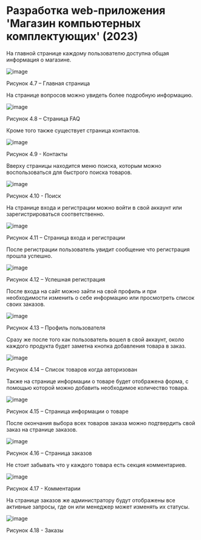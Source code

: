 # Разработка web-приложения 'Магазин компьютерных комплектующих' (2023)

На главной странице каждому пользователю доступна общая информация о магазине.

![image](https://github.com/Evgescha/Diploma---Development-of-the-web-application-Computer-Components-Store-/assets/38140129/aac3f9c3-23b6-4a1e-bb71-ff555b161738)

Рисунок 4.7 – Главная страница

На странице вопросов можно увидеть более подробную информацию.

 ![image](https://github.com/Evgescha/Diploma---Development-of-the-web-application-Computer-Components-Store-/assets/38140129/c8251054-4bb3-4653-9ae6-bf75ee9b1e04)

Рисунок 4.8 – Страница FAQ


Кроме того также существует страница контактов.

 ![image](https://github.com/Evgescha/Diploma---Development-of-the-web-application-Computer-Components-Store-/assets/38140129/89f3ebfe-6820-4e52-98d9-1eb95b6a6097)

Рисунок 4.9 - Контакты

Вверху страницы находится меню поиска, которым можно воспользоваться для быстрого поиска товаров.

 ![image](https://github.com/Evgescha/Diploma---Development-of-the-web-application-Computer-Components-Store-/assets/38140129/9ca312f7-5fec-4f70-97ce-4cf8c8dd88dd)

Рисунок 4.10 - Поиск

На странице входа и регистрации можно войти в свой аккаунт или зарегистрироваться соответственно.

 ![image](https://github.com/Evgescha/Diploma---Development-of-the-web-application-Computer-Components-Store-/assets/38140129/a96eee53-f974-4d4c-b121-cedaee4ce867)

Рисунок 4.11 – Страница входа и регистрации

После регистрации пользователь увидит сообщение что регистрация прошла успешно.

 ![image](https://github.com/Evgescha/Diploma---Development-of-the-web-application-Computer-Components-Store-/assets/38140129/2d766557-a14c-4e50-a453-3a7b6827e034)

Рисунок 4.12 – Успешная регистрация

После входа на сайт можно зайти на свой профиль и при необходимости изменить о себе информацию или просмотреть список своих заказов.

 ![image](https://github.com/Evgescha/Diploma---Development-of-the-web-application-Computer-Components-Store-/assets/38140129/92bf7813-c1c5-4325-8b48-f8a552ec4a93)

Рисунок 4.13 – Профиль пользователя

Сразу же после того как пользователь вошел в свой аккаунт, около каждого продукта будет заметна кнопка добавления товара в заказ.

 ![image](https://github.com/Evgescha/Diploma---Development-of-the-web-application-Computer-Components-Store-/assets/38140129/a4c1a3fd-22b0-4304-951b-1788587935cc)

Рисунок 4.14 – Список товаров когда авторизован

Также на странице информации о товаре будет отображена форма, с помощью которой можно добавить необходимое количество товара.

 ![image](https://github.com/Evgescha/Diploma---Development-of-the-web-application-Computer-Components-Store-/assets/38140129/a03d1996-51e3-4b7e-8c8f-e8431128f6a3)

Рисунок 4.15 – Страница информации о товаре

После окончания выбора всех товаров заказа можно подтвердить свой заказ на странице заказов.
 
 ![image](https://github.com/Evgescha/Diploma---Development-of-the-web-application-Computer-Components-Store-/assets/38140129/425cd2ea-10f1-4349-9f6f-9e73642ed43e)

Рисунок 4.16 – Страница заказов

Не стоит забывать что у каждого товара есть секция комментариев.

 ![image](https://github.com/Evgescha/Diploma---Development-of-the-web-application-Computer-Components-Store-/assets/38140129/c91f3a8d-8a1e-47a7-8567-cb78e34fb7e6)

Рисунок 4.17 - Комментарии

На странице заказов же администратору будут отображены все активные запросы, где он или менеджер может изменять их статусы. 

 ![image](https://github.com/Evgescha/Diploma---Development-of-the-web-application-Computer-Components-Store-/assets/38140129/42cdf53a-1ee1-49ec-833f-1ea081024b51)

Рисунок 4.18 - Заказы
